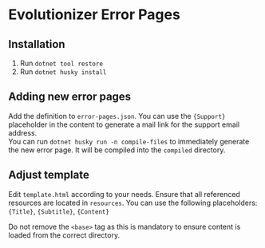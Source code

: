 # Evolutionizer Error Pages

## Installation
1. Run `dotnet tool restore`
1. Run `dotnet husky install`

## Adding new error pages
Add the definition to `error-pages.json`. You can use the `{Support}` placeholder in the content to generate a mail link for the support email address.  
You can run `dotnet husky run -n compile-files` to immediately generate the new error page. It will be compiled into the `compiled` directory.

## Adjust template
Edit `template.html` according to your needs. Ensure that all referenced resources are located in `resources`. You can use the following placeholders: `{Title}`, `{Subtitle}`, `{Content}`

Do not remove the `<base>` tag as this is mandatory to ensure content is loaded from the correct directory.